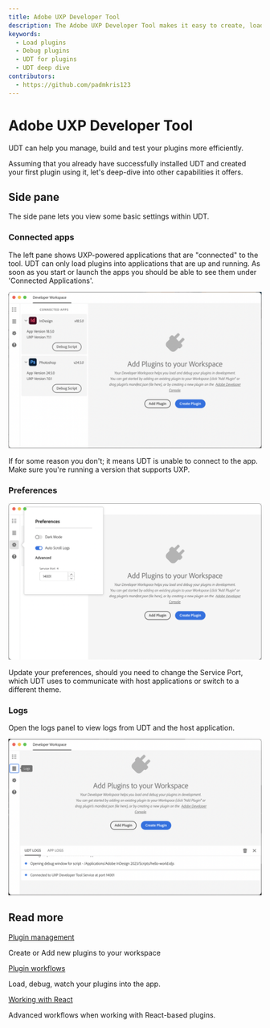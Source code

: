 ```yaml
---
title: Adobe UXP Developer Tool
description: The Adobe UXP Developer Tool makes it easy to create, load, debug, and package UXP-based plugins.
keywords:
  - Load plugins
  - Debug plugins
  - UDT for plugins
  - UDT deep dive
contributors:
  - https://github.com/padmkris123
---
```


# Adobe UXP Developer Tool

UDT can help you manage, build and test your plugins more efficiently. 

Assuming that you already have successfully installed UDT and created your first plugin using it, let's deep-dive into other capabilities it offers.


## Side pane

The side pane lets you view some basic settings within UDT.


### Connected apps

The left pane shows UXP-powered applications that are "connected" to the tool. UDT can only load plugins into applications that are up and running. As soon as you start or launch the apps you should be able to see them under 'Connected Applications'.

![Example of connected apps](./images/connected-apps.png)

If for some reason you don't; it means UDT is unable to connect to the app. Make sure you're running a version that supports UXP. 

### Preferences

![UDT gear icon sheet](./images/udt-gear-icon.png)

Update your preferences, should you need to change the Service Port, which UDT uses to communicate with host applications or switch to a different theme.


### Logs

Open the logs panel to view logs from UDT and the host application.

![UDT logs](./images/udt-logs.png)


## Read more

<DiscoverBlock slots="link, text"/>

[Plugin management](plugin-management/)

Create or Add new plugins to your workspace

<DiscoverBlock slots="link, text"/>

[Plugin workflows](plugin-workflows/)

Load, debug, watch your plugins into the app.

<DiscoverBlock slots="link, text"/>

[Working with React](working-with-react/)

Advanced workflows when working with React-based plugins.
